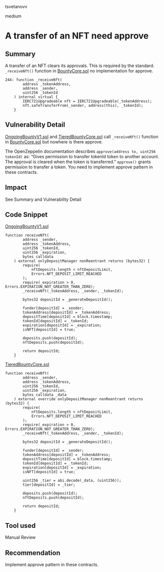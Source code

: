 tsvetanovv

medium

# A transfer of an NFT need approve

## Summary
A transfer of an NFT clears its approvals. This is required by the standard.
`_receiveNft()` function in [BountyCore.sol](https://github.com/sherlock-audit/2023-02-openq/blob/main/contracts/Bounty/Implementations/BountyCore.sol#L244) no implementation for approve. 

```solidity
244: function _receiveNft(
        address _tokenAddress,
        address _sender,
        uint256 _tokenId
    ) internal virtual {
        IERC721Upgradeable nft = IERC721Upgradeable(_tokenAddress);
        nft.safeTransferFrom(_sender, address(this), _tokenId);
    }
```


## Vulnerability Detail
[OngoingBountyV1.sol](https://github.com/sherlock-audit/2023-02-openq/blob/main/contracts/Bounty/Implementations/OngoingBountyV1.sol#L133) and [TieredBountyCore.sol](https://github.com/sherlock-audit/2023-02-openq/blob/main/contracts/Bounty/Implementations/TieredBountyCore.sol#L18) 
call `_receiveNft()` function in [BountyCore.sol](https://github.com/sherlock-audit/2023-02-openq/blob/main/contracts/Bounty/Implementations/BountyCore.sol#L244) but nowhere is there approve.

The OpenZeppelin documentation describes `approve(address to, uint256 tokenId)` as:
“Gives permission to transfer tokenId token to another account. The approval is cleared when the token is transferred.”
`approve()` grants permission to transfer a token. You need to implement approve pattern in these contracts.


## Impact
See Summary and Vulnerability Detail

## Code Snippet
[OngoingBountyV1.sol](https://github.com/sherlock-audit/2023-02-openq/blob/main/contracts/Bounty/Implementations/OngoingBountyV1.sol#L133)
```solidity
function receiveNft(
        address _sender,
        address _tokenAddress,
        uint256 _tokenId,
        uint256 _expiration,
        bytes calldata
    ) external onlyDepositManager nonReentrant returns (bytes32) {
        require(
            nftDeposits.length < nftDepositLimit,
            Errors.NFT_DEPOSIT_LIMIT_REACHED
        );
        require(_expiration > 0, Errors.EXPIRATION_NOT_GREATER_THAN_ZERO);
        _receiveNft(_tokenAddress, _sender, _tokenId);

        bytes32 depositId = _generateDepositId();

        funder[depositId] = _sender;
        tokenAddress[depositId] = _tokenAddress;
        depositTime[depositId] = block.timestamp;
        tokenId[depositId] = _tokenId;
        expiration[depositId] = _expiration;
        isNFT[depositId] = true;

        deposits.push(depositId);
        nftDeposits.push(depositId);

        return depositId;
    }
```
[TieredBountyCore.sol](https://github.com/sherlock-audit/2023-02-openq/blob/main/contracts/Bounty/Implementations/TieredBountyCore.sol#L18)
```solidity
function receiveNft(
        address _sender,
        address _tokenAddress,
        uint256 _tokenId,
        uint256 _expiration,
        bytes calldata _data
    ) external override onlyDepositManager nonReentrant returns (bytes32) {
        require(
            nftDeposits.length < nftDepositLimit,
            Errors.NFT_DEPOSIT_LIMIT_REACHED
        );
        require(_expiration > 0, Errors.EXPIRATION_NOT_GREATER_THAN_ZERO);
        _receiveNft(_tokenAddress, _sender, _tokenId);

        bytes32 depositId = _generateDepositId();

        funder[depositId] = _sender;
        tokenAddress[depositId] = _tokenAddress;
        depositTime[depositId] = block.timestamp;
        tokenId[depositId] = _tokenId;
        expiration[depositId] = _expiration;
        isNFT[depositId] = true;

        uint256 _tier = abi.decode(_data, (uint256));
        tier[depositId] = _tier;

        deposits.push(depositId);
        nftDeposits.push(depositId);

        return depositId;
    }
```


## Tool used

Manual Review

## Recommendation
Implement approve pattern in these contracts.
